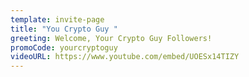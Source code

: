 ```yaml
---
template: invite-page
title: "You Crypto Guy "
greeting: Welcome, Your Crypto Guy Followers!
promoCode: yourcryptoguy
videoURL: https://www.youtube.com/embed/UOESx14TIZY
---
```

